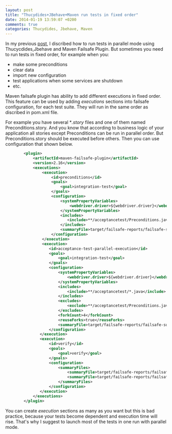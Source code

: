 ```yaml
---
layout: post
title: "Thucydides+JBehave+Maven run tests in fixed order"
date: 2014-01-19 13:59:07 +0200
comments: true
categories: Thucydides, Jbehave, Maven
---
```

In my previous [post](/blog/2014/01/17/thucydides-plus-jbehave-plus-maven-run-tests-in-parallel), I discribed how to run tests in parallel mode using Thucycdides,Jbehave and Maven Failsafe Plugin. But sometimes you need to run tests in fixed order, for example when you:

* make some preconditions
* clear data
* import new configuration
* test applications when some services are shutdown
* etc.
<!-- more -->
Maven failsafe plugin has ability to add different executions in fixed order.
This feature can be used by adding *executions* sections into failsafe configuration, for each test suite. They will run in the same order as discribed in pom.xml file.

For example you have several **.story* files and one of them named Preconditions.story. And you know that according to business logic of your application all stories except Preconditions can be run in parallel order. But Preconditions.story should be executed before others. Then you can use configuration that shown below.
``` xml pom.xml
        <plugin>
            <artifactId>maven-failsafe-plugin</artifactId>
            <version>2.16</version>
            <executions>
                <execution>
                	<id>preconditions</id>
                    <goals>
                    	<goal>integration-test</goal>
                    </goals>
                    <configuration>
                    	<systemPropertyVariables>
                        	<webdriver.driver>${webdriver.driver}</webdriver.driver>
                        </systemPropertyVariables>
						<includes>
						   <include>**/acceptancetest/Preconditions.java</include>
						</includes>
                        <summaryFile>target/failsafe-reports/failsafe-summary-preconditions.xml</summaryFile>
                    </configuration>
				</execution>
			    <execution>
			       <id>acceptance-test-parallel-execution</id>
			       <goals>
			           <goal>integration-test</goal>
			       </goals>
			       <configuration>
			           <systemPropertyVariables>
			               <webdriver.driver>${webdriver.driver}</webdriver.driver>
			           </systemPropertyVariables>
			           <includes>
			               <include>**/acceptancetest/*.java</include>
			           </includes>
			           <excludes>
			               <exclude>**/acceptancetest/Preconditions.java</exclude>
			           </excludes>
			           <forkCount>4</forkCount>
			           <reuseForks>true</reuseForks>
			           <summaryFile>target/failsafe-reports/failsafe-summary-acceptance-test-parallel-execution.xml</summaryFile>
			       </configuration>
			   </execution>
			   <execution>
			       <id>verify</id>
			       <goals>
			           <goal>verify</goal>
			       </goals>
			       <configuration>
			           <summaryFiles>
			               <summaryFile>target/failsafe-reports/failsafe-summary-acceptance-test-preconditions.xml</summaryFile>
			               <summaryFile>target/failsafe-reports/failsafe-summary-acceptance-test-parallel-execution.xml</summaryFile>
			           </summaryFiles>
			       </configuration>
			   </execution>
			</executions>
        </plugin>
``` 
You can create *execution* sections as many as you want but this is bad practice, because your tests become dependent and execution time will rise. That's why I suggest to launch most of the tests in one run with parallel mode.